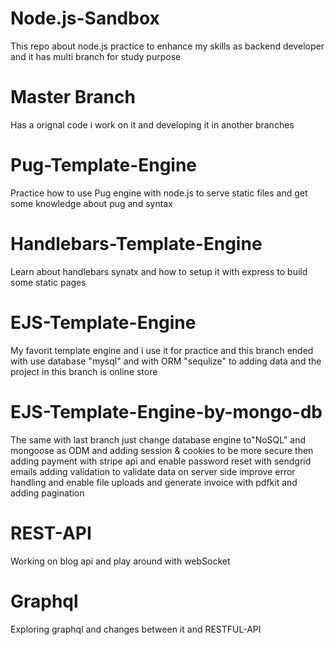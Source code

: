 # Node.js-Sandbox
This repo about node.js practice to enhance my skills as backend developer and it has multi branch for study purpose 
# Master Branch
Has a orignal code i work on it and developing it in another branches
# Pug-Template-Engine
Practice how to use Pug engine with node.js to serve static files and get some knowledge about pug and syntax
# Handlebars-Template-Engine
Learn about handlebars synatx and how to setup it with express to build some static pages  
# EJS-Template-Engine 
My favorit template engine and i use it for practice and this branch ended with use database "mysql" and with ORM "sequlize" to adding data
and the project in this branch is online store
# EJS-Template-Engine-by-mongo-db
 The same with last branch just change database engine to"NoSQL" and mongoose as ODM and adding session & cookies to be more secure then adding payment with stripe api and enable password reset with sendgrid emails adding validation to validate data on server side improve error handling and enable file uploads and generate invoice with pdfkit and adding pagination 
# REST-API
Working on blog api and play around with webSocket 
# Graphql
Exploring graphql and changes between it and RESTFUL-API 
